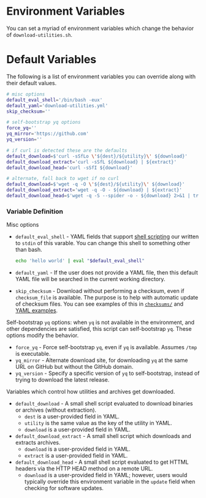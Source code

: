 # Environment Variables

You can set a myriad of environment variables which change the behavior of
`download-utilities.sh`.

# Default Variables

The following is a list of environment variables you can override along with
their default values.

```bash
# misc options
default_eval_shell='/bin/bash -eux'
default_yaml='download-utilities.yml'
skip_checksum=''

# self-bootstrap yq options
force_yq=''
yq_mirror='https://github.com'
yq_version=''

# if curl is detected these are the defaults
default_download=$'curl -sSfLo \'${dest}/${utility}\' ${download}'
default_download_extract='curl -sSfL ${download} | ${extract}'
default_download_head='curl -sSfI ${download}'

# alternate, fall back to wget if no curl
default_download=$'wget -q -O \'${dest}/${utility}\' ${download}'
default_download_extract='wget -q -O - ${download} | ${extract}'
default_download_head=$'wget -q -S --spider -o - ${download} 2>&1 | tr -d \'\\r\''
```

### Variable Definition

Misc options

- `default_eval_shell` - YAML fields that support [shell
  scripting](shell-scripting.md) our written to `stdin` of this varable.  You
  can change this shell to something other than bash.

  ```bash
  echo 'hello world' | eval "$default_eval_shell"
  ```

- `default_yaml` - If the user does not provide a YAML file, then this default
  YAML file will be searched in the current working directory.
- `skip_checksum` - Download without performing a checksum, even if
  `checksum_file` is available.  The purpose is to help with automatic update of
  checksum files.  You can see examples of this in [`checksums/`](checksums) and
  [YAML examples](yaml-examples.md).

Self-bootstrap `yq` options: when `yq` is not available in the environment, and
other dependencies are satisfied, this script can self-bootstrap `yq`.  These
options modify the behavior.

- `force_yq` - Force self-bootstrap `yq`, even if `yq` is available.  Assumes
  `/tmp` is executable.
- `yq_mirror` - Alternate download site, for downloading `yq` at the same URL on
  GitHub but without the GitHub domain.
- `yq_version` - Specify a specific version of `yq` to self-bootstrap, instead
  of trying to download the latest release.

Variables which control how utilities and archives get downloaded.

- `default_download` - A small shell script evaluated to download binaries or
  archives (without extraction).
  - `dest` is a user-provided field in YAML.
  - `utility` is the same value as the key of the utility in YAML.
  - `download` is a user-provided field in YAML.
- `default_download_extract` - A small shell script which downloads and extracts
  archives.
  - `download` is a user-provided field in YAML.
  - `extract` is a user-provided field in YAML.
- `default_download_head` - A small shell script evaluated to get HTTML headers
  via the HTTP HEAD method on a remote URL.
  - `download` is a user-provided field in YAML; however, users would typically
    override this environment variable in the `update` field when checking for
    software updates.

